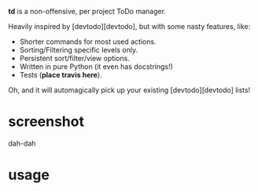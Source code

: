 **td** is a non-offensive, per project ToDo manager.

Heavily inspired by [devtodo][devtodo], but with some nasty features, like:
* Shorter commands for most used actions.
* Sorting/Filtering specific levels only.
* Persistent sort/filter/view options.
* Written in pure Python (it even has docstrings!)
* Tests (**place travis here**).

Oh, and it will automagically pick up your existing [devtodo][devtodo] lists!

screenshot
==========

dah-dah

usage
=====
